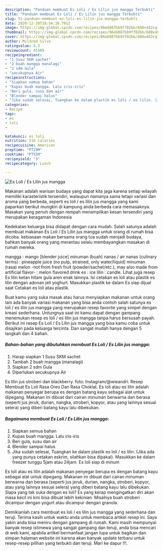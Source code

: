 ```yaml
---
description: "Panduan membuat Es Loli / Es Lilin jus mangga Terbukti"
title: "Panduan membuat Es Loli / Es Lilin jus mangga Terbukti"
slug: 51-panduan-membuat-es-loli-es-lilin-jus-mangga-terbukti
date: 2020-12-28T18:54:18.791Z
image: https://img-global.cpcdn.com/recipes/06e6087bb9ff02bb/680x482cq70/es-loli-es-lilin-jus-mangga-foto-resep-utama.jpg
thumbnail: https://img-global.cpcdn.com/recipes/06e6087bb9ff02bb/680x482cq70/es-loli-es-lilin-jus-mangga-foto-resep-utama.jpg
cover: https://img-global.cpcdn.com/recipes/06e6087bb9ff02bb/680x482cq70/es-loli-es-lilin-jus-mangga-foto-resep-utama.jpg
author: Mildred Silva
ratingvalue: 4.3
reviewcount: 45509
recipeingredient:
- "1 Susu SKM sachet"
- "2 buah mangga manalagi"
- "2 sdm Gula"
- "secukupnya Air"
recipeinstructions:
- "Siapkan semua bahan"
- "Kupas buah mangga. Lalu iris-iris"
- "Beri gula, susu dan air"
- "Blender sampai halus"
- "Jika sudah selesai, Tuangkan ke dalam plastik es loli / es lilin. (Jika ada yang punya cetakan eskrim, silahkan bisa dipakai). Masukkan ke dalam freezer tunggu 5jam atau 24jam. Es loli siap di minum"
categories:
- Recipe
tags:
- es
- loli
- 

katakunci: es loli  
nutrition: 216 calories
recipecuisine: American
preptime: "PT29M"
cooktime: "PT55M"
recipeyield: "3"
recipecategory: Lunch

---
```



![Es Loli / Es Lilin jus mangga](https://img-global.cpcdn.com/recipes/06e6087bb9ff02bb/680x482cq70/es-loli-es-lilin-jus-mangga-foto-resep-utama.jpg)

Makanan adalah warisan budaya yang dapat kita jaga karena setiap wilayah memiliki karasteristik tersendiri, walaupun namanya sama tetapi variasi dan aroma yang berbeda, seperti es loli / es lilin jus mangga yang kami paparkan berikut mungkin di kampung anda berbeda cara memasaknya. Masakan yang penuh dengan rempah menampilkan kesan tersendiri yang merupakan keragaman Indonesia

Kedekatan keluarga bisa didapat dengan cara mudah. Salah satunya adalah membuat makanan Es Loli / Es Lilin jus mangga untuk orang di rumah bisa dicoba. kebiasaan makan bersama orang tua sudah menjadi budaya, bahkan banyak orang yang merantau selalu membayangkan masakan di rumah mereka.

mangga : mango [blender juice] minuman (buah) nanas / air nanas (culinary terms) : pineapple juice (no pulp, strained, only water/liquid) minuman (rasa) melon -not from fresh fruit (powder/sachet/etc.), may also made from artificial flavor- : melon flavored drink es : ice lilin : candle. Lihat juga resep Es lilin ketan hitam gula aren enak lainnya. Isi cetakan es loli atau plastik es lilin dengan adonan jeli yoghurt. Masukkan plastik ke dalam Es siap dijual saat Cetakan es loli atau plastik.

Buat kamu yang suka masak atau harus menyiapkan makanan untuk orang lain ada banyak variasi makanan yang bisa anda contoh salah satunya es loli / es lilin jus mangga yang merupakan resep favorite yang simpel dengan kreasi sederhana. Untungnya saat ini kamu dapat dengan gampang menemukan resep es loli / es lilin jus mangga tanpa harus bersusah payah.
Berikut ini resep Es Loli / Es Lilin jus mangga yang bisa kamu coba untuk disajikan pada keluarga tercinta. Dan sangat mudah hanya dengan 5 langkah dan 4 bahan.


<!--inarticleads1-->

##### Bahan-bahan yang dibutuhkan membuat Es Loli / Es Lilin jus mangga:

1. Harap siapkan 1 Susu SKM sachet
1. Tambah 2 buah mangga (manalagi)
1. Siapkan 2 sdm Gula
1. Diperlukan secukupnya Air


Es lilin jus stroberi dan blackberry. foto: Instagram/@wieandri. Resep Membuat Es Loli Rasa Oreo Dan Rasa Choklat. Es loli atau es lilin adalah makanan penyegar berupa es dengan batang kayu sebagai alat untuk dipegang. Makanan ini dibuat dari cairan minuman berwarna dan berasa (seperti jus jeruk, durian, nangka, stroberi, kopyor, atau yang lainnya sesuai selera) yang diberi batang kayu lalu dibekukan. 

<!--inarticleads2-->

##### Bagaimana membuat  Es Loli / Es Lilin jus mangga:

1. Siapkan semua bahan
1. Kupas buah mangga. Lalu iris-iris
1. Beri gula, susu dan air
1. Blender sampai halus
1. Jika sudah selesai, Tuangkan ke dalam plastik es loli / es lilin. (Jika ada yang punya cetakan eskrim, silahkan bisa dipakai). Masukkan ke dalam freezer tunggu 5jam atau 24jam. Es loli siap di minum


Es loli atau es lilin adalah makanan penyegar berupa es dengan batang kayu sebagai alat untuk dipegang. Makanan ini dibuat dari cairan minuman berwarna dan berasa (seperti jus jeruk, durian, nangka, stroberi, kopyor, atau yang lainnya sesuai selera) yang diberi batang kayu lalu dibekukan. Siapa yang tak suka dengan es loli? Es yang kerap mengingatkan diri akan masa kecil ini kini bisa dibuat lebih kekinian. Misalnya buah stroberi dicampur dengan yogurt atau dicampur dengan granola. 

Demikianlah cara membuat es loli / es lilin jus mangga yang sederhana dan teruji. Terima kasih untuk waktu anda untuk membaca artikel resep ini. Saya yakin anda bisa meniru dengan gampang di rumah. Kami masih mempunyai banyak resep istimewa yang sangat gampang dan teruji, anda bisa mencari di web kami, apabila artikel bermanfaat jangan lupa untuk bagikan dan simpan halaman website ini karena akan banyak update terbaru untuk resep-resep pilihan yang terbukti dan teruji. Mari ke dapur !!!. 
